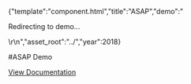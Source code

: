 {"template":"component.html","title":"ASAP","demo":"<p>Redirecting to demo...</p>\r\n<script>\r\n  window.location.href = \"https://formstone.it/demo/_extra/asap/index.php\";\r\n</script>","asset_root":"../","year":2018}

 #ASAP Demo
<p class="back_link"><a href="https://formstone.it/components/asap">View Documentation</a></p>